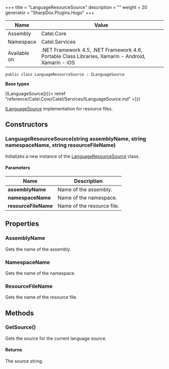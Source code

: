 

+++
title = "LanguageResourceSource" 
description = ""
weight = 20
generator = "SharpDox.Plugins.Hugo"
+++

Name|Value
---|---
Assembly|Catel.Core
Namespace|Catel.Services
Available on|.NET Framework 4.5, .NET Framework 4.6, Portable Class Libraries, Xamarin - Android, Xamarin - iOS

```
public class LanguageResourceSource : ILanguageSource
```

**Base types**

[ILanguageSource]({{< relref "reference/Catel.Core/Catel/Services/ILanguageSource.md" >}})

[ILanguageSource](#) implementation for resource files.

## Constructors

### LanguageResourceSource(string assemblyName, string namespaceName, string resourceFileName)

Initializes a new instance of the [LanguageResourceSource](#) class.

#### Parameters

Name|Description
---|---
**assemblyName**|Name of the assembly.
**namespaceName**|Name of the namespace.
**resourceFileName**|Name of the resource file.

## Properties

### AssemblyName

Gets the name of the assembly.

### NamespaceName

Gets the name of the namespace.

### ResourceFileName

Gets the name of the resource file.

## Methods

### GetSource()

Gets the source for the current language source.

#### Returns

The source string.

